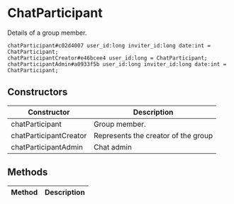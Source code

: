# ChatParticipant
Details of a group member.

```
chatParticipant#c02d4007 user_id:long inviter_id:long date:int = ChatParticipant;
chatParticipantCreator#e46bcee4 user_id:long = ChatParticipant;
chatParticipantAdmin#a0933f5b user_id:long inviter_id:long date:int = ChatParticipant;
```

## Constructors
| Constructor | Description |
| ---- | ----------- |
| chatParticipant | Group member. |
| chatParticipantCreator | Represents the creator of the group |
| chatParticipantAdmin | Chat admin |


## Methods
| Method | Description |
| ---- | ----------- |


